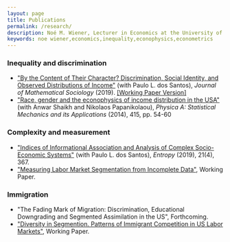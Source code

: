 ```yaml
---
layout: page
title: Publications
permalink: /research/
description: Noé M. Wiener, Lecturer in Economics at the University of Massachusetts Amherst
keywords: noe wiener,economics,inequality,econophysics,econometrics
---
```


### Inequality and discrimination

- ["By the Content of Their Character? Discrimination, Social Identity, and Observed Distributions of Income"](https://doi.org/10.1080/0022250X.2019.1630832) (with Paulo L. dos Santos), *Journal of Mathematical Sociology* (2019). [\[Working Paper Version\]](https://www.peri.umass.edu/publication/item/1122-by-the-content-of-their-character-discrimination-social-identity-and-observed-distributions-of-income)
- ["Race, gender and the econophysics of income distribution in the USA"](https://www.sciencedirect.com/science/article/pii/S0378437114006153) (with Anwar Shaikh and Nikolaos Papanikolaou), *Physica A: Statistical Mechanics and its Applications* (2014), 415, pp. 54-60

### Complexity and measurement

- ["Indices of Informational Association and Analysis of Complex Socio-Economic Systems"](https://www.mdpi.com/1099-4300/21/4/367) (with Paulo L. dos Santos), *Entropy* (2019), 21(4), 367.
- ["Measuring Labor Market Segmentation from Incomplete Data"](https://www.umass.edu/economics/publications/2018-01.pdf), Working Paper.

### Immigration

- "The Fading Mark of Migration: Discrimination, Educational Downgrading and Segmented Assimilation in the US", Forthcoming.
- ["Diversity in Segmention. Patterns of Immigrant Competition in US Labor Markets"](https://ideas.repec.org/p/new/wpaper/1901.html), Working Paper.
